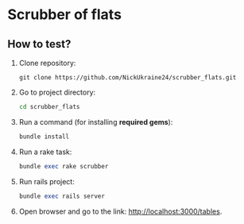 # Scrubber of flats

## How to test?
1. Clone repository:
    ```shell
    git clone https://github.com/NickUkraine24/scrubber_flats.git
    ```
2. Go to project directory:
    ```sh
    cd scrubber_flats
    ```
3. Run a command (for installing **required gems**):
    ```sh
    bundle install
    ``` 
4. Run a rake task:
    ```ruby
    bundle exec rake scrubber
    ```
5. Run rails project:
    ```ruby
    bundle exec rails server
    ```
6. Open browser and go to the link: [http://localhost:3000/tables](http://localhost:3000/tables).
